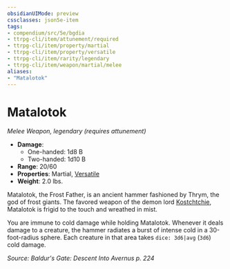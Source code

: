 ```yaml
---
obsidianUIMode: preview
cssclasses: json5e-item
tags:
- compendium/src/5e/bgdia
- ttrpg-cli/item/attunement/required
- ttrpg-cli/item/property/martial
- ttrpg-cli/item/property/versatile
- ttrpg-cli/item/rarity/legendary
- ttrpg-cli/item/weapon/martial/melee
aliases: 
- "Matalotok"
---
```

# Matalotok
*Melee Weapon, legendary (requires attunement)*  

- **Damage**:
  - One-handed: 1d8 B
  - Two-handed: 1d10 B
- **Range**: 20/60
- **Properties**: Martial, [Versatile](/compendium/rules/item-properties.md#Versatile)
- **Weight**: 2.0 lbs.

Matalotok, the Frost Father, is an ancient hammer fashioned by Thrym, the god of frost giants. The favored weapon of the demon lord [Kostchtchie](compendium/bestiary/npc/kostchtchie-bgdia.md), Matalotok is frigid to the touch and wreathed in mist.

You are immune to cold damage while holding Matalotok. Whenever it deals damage to a creature, the hammer radiates a burst of intense cold in a 30-foot-radius sphere. Each creature in that area takes `dice: 3d6|avg` (`3d6`) cold damage.

*Source: Baldur's Gate: Descent Into Avernus p. 224*